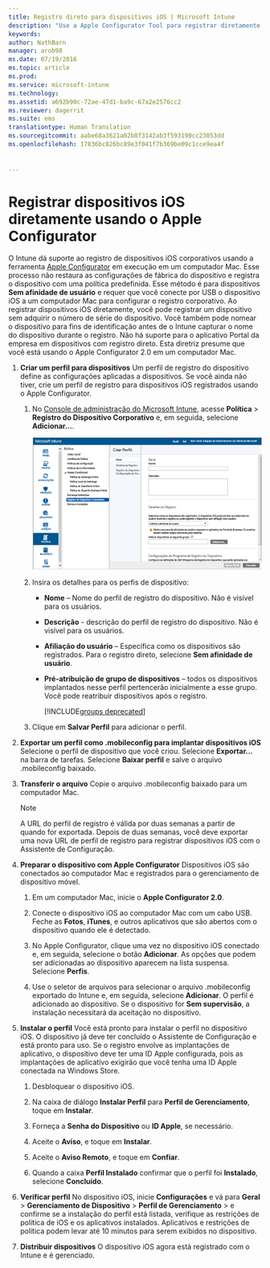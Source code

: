 ```yaml
---
title: Registro direto para dispositivos iOS | Microsoft Intune
description: "Use a Apple Configurator Tool para registrar diretamente dispositivos iOS corporativos com uma política predefinida conectando-os por USB a um computador Mac."
keywords: 
author: NathBarn
manager: arob98
ms.date: 07/19/2016
ms.topic: article
ms.prod: 
ms.service: microsoft-intune
ms.technology: 
ms.assetid: a692b90c-72ae-47d1-ba9c-67a2e2576cc2
ms.reviewer: dagerrit
ms.suite: ems
translationtype: Human Translation
ms.sourcegitcommit: aabe68a3621a02b8f3142ab3f593190cc23053dd
ms.openlocfilehash: 17836bc826bc89e3f041f7b369be09c1cce9ea4f


---
```


# Registrar dispositivos iOS diretamente usando o Apple Configurator
O Intune dá suporte ao registro de dispositivos iOS corporativos usando a ferramenta [Apple Configurator](http://go.microsoft.com/fwlink/?LinkId=518017) em execução em um computador Mac. Esse processo não restaura as configurações de fábrica do dispositivo e registra o dispositivo com uma política predefinida. Esse método é para dispositivos **Sem afinidade de usuário** e requer que você conecte por USB o dispositivo iOS a um computador Mac para configurar o registro corporativo. Ao registrar dispositivos iOS diretamente, você pode registrar um dispositivo sem adquirir o número de série do dispositivo. Você também pode nomear o dispositivo para fins de identificação antes de o Intune capturar o nome do dispositivo durante o registro. Não há suporte para o aplicativo Portal da empresa em dispositivos com registro direto. Esta diretriz presume que você está usando o Apple Configurator 2.0 em um computador Mac.

1.  **Criar um perfil para dispositivos** Um perfil de registro do dispositivo define as configurações aplicadas a dispositivos. Se você ainda não tiver, crie um perfil de registro para dispositivos iOS registrados usando o Apple Configurator.

    1.  No [Console de administração do Microsoft Intune](http://manage.microsoft.com), acesse **Política** &gt; **Registro do Dispositivo Corporativo** e, em seguida, selecione **Adicionar...**.

        ![Criar página de perfil de registro do dispositivo](../media/pol-sa-corp-enroll.png)

    2.  Insira os detalhes para os perfis de dispositivo:

        -   **Nome** – Nome do perfil de registro do dispositivo. Não é visível para os usuários.

        -   **Descrição** - descrição do perfil de registro do dispositivo. Não é visível para os usuários.

        -   **Afiliação do usuário** – Especifica como os dispositivos são registrados. Para o registro direto, selecione **Sem afinidade de usuário**.

        -   **Pré-atribuição de grupo de dispositivos** – todos os dispositivos implantados nesse perfil pertencerão inicialmente a esse grupo. Você pode reatribuir dispositivos após o registro.

            [!INCLUDE[groups deprecated](../includes/group-deprecation.md)]

    3.  Clique em **Salvar Perfil** para adicionar o perfil.

5.  **Exportar um perfil como .mobileconfig para implantar dispositivos iOS** Selecione o perfil de dispositivo que você criou. Selecione **Exportar...** na barra de tarefas. Selecione **Baixar perfil** e salve o arquivo .mobileconfig baixado.

6.  **Transferir o arquivo** Copie o arquivo .mobileconfig baixado para um computador Mac.
    > [!NOTE]
    > A URL do perfil de registro é válida por duas semanas a partir de quando for exportada. Depois de duas semanas, você deve exportar uma nova URL de perfil de registro para registrar dispositivos iOS com o Assistente de Configuração.
7.  **Preparar o dispositivo com Apple Configurator** Dispositivos iOS são conectados ao computador Mac e registrados para o gerenciamento de dispositivo móvel.

    1.  Em um computador Mac, inicie o **Apple Configurator 2.0**.

    2.  Conecte o dispositivo iOS ao computador Mac com um cabo USB. Feche as **Fotos**, **iTunes**, e outros aplicativos que são abertos com o dispositivo quando ele é detectado.

    3.  No Apple Configurator, clique uma vez no dispositivo iOS conectado e, em seguida, selecione o botão **Adicionar**. As opções que podem ser adicionadas ao dispositivo aparecem na lista suspensa. Selecione **Perfis**.

    4.  Use o seletor de arquivos para selecionar o arquivo .mobileconfig exportado do Intune e, em seguida, selecione **Adicionar**. O perfil é adicionado ao dispositivo.  Se o dispositivo for **Sem supervisão**, a instalação necessitará da aceitação no dispositivo.

8.  **Instalar o perfil** Você está pronto para instalar o perfil no dispositivo iOS. O dispositivo já deve ter concluído o Assistente de Configuração e está pronto para uso.  Se o registro envolve as implantações de aplicativo, o dispositivo deve ter uma ID Apple configurada, pois as implantações de aplicativo exigirão que você tenha uma ID Apple conectada na Windows Store.

    1.  Desbloquear o dispositivo iOS.

    2.  Na caixa de diálogo **Instalar Perfil** para **Perfil de Gerenciamento**, toque em **Instalar**.

    3.  Forneça a **Senha do Dispositivo** ou **ID Apple**, se necessário.

    4.  Aceite o **Aviso**, e toque em **Instalar**.

    5.  Aceite o **Aviso Remoto**, e toque em **Confiar**.

    6.  Quando a caixa **Perfil Instalado** confirmar que o perfil foi **Instalado**, selecione **Concluído**.

9. **Verificar perfil**
    No dispositivo iOS, inicie **Configurações** e vá para **Geral** &gt; **Gerenciamento de Dispositivo** &gt; **Perfil de Gerenciamento** &gt; e confirme se a instalação do perfil está listada, verifique as restrições de política de iOS e os aplicativos instalados. Aplicativos e restrições de política podem levar até 10 minutos para serem exibidos no dispositivo.

10. **Distribuir dispositivos** O dispositivo iOS agora está registrado com o Intune e é gerenciado.



<!--HONumber=Aug16_HO1-->


